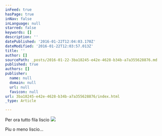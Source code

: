 ```yaml
---
inFeed: true
hasPage: true
inNav: false
inLanguage: null
starred: false
keywords: []
description: ''
datePublished: '2016-01-22T12:04:03.170Z'
dateModified: '2016-01-22T12:03:57.013Z'
title: ''
author: []
sourcePath: _posts/2016-01-22-3ba18245-e42e-4628-b34b-a7a355628876.md
published: true
authors: []
publisher:
  name: null
  domain: null
  url: null
  favicon: null
url: 3ba18245-e42e-4628-b34b-a7a355628876/index.html
_type: Article

---
```

Per ora tutto fila liscio
![](https://the-grid-user-content.s3-us-west-2.amazonaws.com/61998d80-5c13-4150-a000-d35b8ce02067.jpg)

Piu o meno liscio...